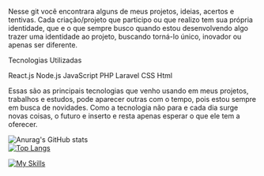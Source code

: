 Nesse git você encontrara alguns de meus projetos, ideias, acertos e tentivas. Cada criação/projeto que participo ou que realizo tem sua própria identidade, que e o que sempre busco quando estou desenvolvendo algo trazer uma identidade ao projeto, buscando torná-lo único, inovador ou apenas ser diferente.

Tecnologias Utilizadas

React.js
Node.js
JavaScript
PHP
Laravel
CSS
Html


Essas são as principais tecnologias que venho usando em meus projetos, trabalhos e estudos, pode aparecer outras com o tempo, pois estou sempre em busca de novidades. Como a tecnologia não para e cada dia surge novas coisas, o futuro e inserto e resta apenas esperar o que ele tem a oferecer.

![Anurag's GitHub stats](https://github-readme-stats-will-FFDuarte.vercel.app/api?username=FFDuarte&count_private=true&show_icons=true&theme=transparent)
<br>
[![Top Langs](https://github-readme-stats-will-FFDuarte.vercel.app/api/top-langs/?username=FFDuarte&layout=compact&theme=transparent)](https://github.com/FFDuarte)

  
[![My Skills](https://skillicons.dev/icons?i=js,ts,html,css,react,redux,nodejs,express,mysql,mongodb,supabase,docker,heroku,git,github,jest,bash)](https://skillicons.dev)
